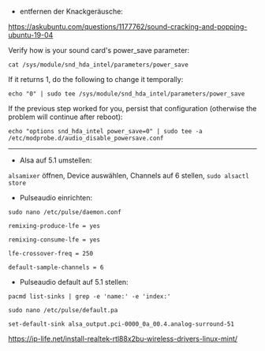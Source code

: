 * entfernen der Knackgeräusche:

https://askubuntu.com/questions/1177762/sound-cracking-and-popping-ubuntu-19-04

Verify how is your sound card's power_save parameter:

    cat /sys/module/snd_hda_intel/parameters/power_save
If it returns 1, do the following to change it temporally:

    echo "0" | sudo tee /sys/module/snd_hda_intel/parameters/power_save
If the previous step worked for you, persist that configuration (otherwise the problem will continue after reboot):

    echo "options snd_hda_intel power_save=0" | sudo tee -a /etc/modprobe.d/audio_disable_powersave.conf

---

* Alsa auf 5.1 umstellen:

`alsamixer` öffnen, Device auswählen, Channels auf 6 stellen, `sudo alsactl store`

* Pulseaudio einrichten:

`sudo nano /etc/pulse/daemon.conf`

    remixing-produce-lfe = yes

    remixing-consume-lfe = yes

    lfe-crossover-freq = 250

    default-sample-channels = 6
    
* Pulseaudio default auf 5.1 stellen:

`pacmd list-sinks | grep -e 'name:' -e 'index:'`

`sudo nano /etc/pulse/default.pa`

    set-default-sink alsa_output.pci-0000_0a_00.4.analog-surround-51


https://ip-life.net/install-realtek-rtl88x2bu-wireless-drivers-linux-mint/

